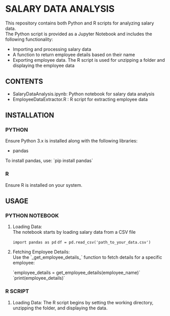# SALARY DATA ANALYSIS

<p>This repository contains both Python and R scripts for analyzing salary data. <br> The Python script is provided as a Jupyter Notebook and includes the following functionality: </p>
<ul>
  <li>Importing and processing salary data</li>
  <li>A function to return employee details based on their name</li>
  <li>Exporting employee data. The R script is used for unzipping a folder and displaying the employee data</li>
</ul>

## CONTENTS
<ul>
<li>SalaryDataAnalysis.ipynb: Python notebook for salary data analysis</li>
<li>EmployeeDataExtractor.R : R script for extracting employee data</li>
</ul>

## INSTALLATION 
### PYTHON
Ensure Python 3.x is installed along with the following libraries: 
<ul>
  <li>pandas</li>
</ul>
To install pandas, use:
`pip install pandas`

### R
 Ensure R is installed on your system.

## USAGE
### PYTHON NOTEBOOK
 1. <p>Loading Data:</br>
    The notebook starts by loading salary data from a CSV file</p>
    
      `import pandas as pd`
      `df = pd.read_csv('path_to_your_data.csv')`
 2. <p>Fetching Employee Details:</br>
    Use the `_get_employee_details_` function to fetch details for a specific employee:</p>
      `employee_details = get_employee_details(employee_name)`<br>
      `print(employee_details)` 
### R SCRIPT
 1. Loading Data:
    The R script begins by setting the working directory, unzipping the folder, and displaying the data.
